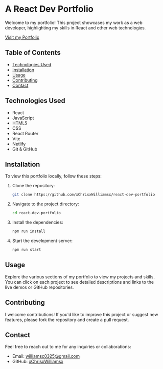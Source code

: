 # A React Dev Portfolio

Welcome to my portfolio! This project showcases my work as a web developer, highlighting my skills in React and other web technologies.
<br />

[Visit my Portfolio](https://luxury-macaron-65d5c1.netlify.app/)

## Table of Contents

- [Technologies Used](#technologies-used)
- [Installation](#installation)
- [Usage](#usage)
- [Contributing](#contributing)
- [Contact](#contact)

## Technologies Used

- React
- JavaScript
- HTML5
- CSS
- React Router
- Vite
- Netlify
- Git & GitHub

## Installation

To view this portfolio locally, follow these steps:

1. Clone the repository:

   ```bash
   git clone https://github.com/xChrisxWilliamsx/react-dev-portfolio
   ```

2. Navigate to the project directory:

   ```bash
   cd react-dev-portfolio
   ```

3. Install the dependencies:

   ```bash
   npm run install
   ```

4. Start the development server:

   ```bash
   npm run start
   ```

## Usage

Explore the various sections of my portfolio to view my projects and skills. You can click on each project to see detailed descriptions and links to the live demos or GitHub repositories.

## Contributing

I welcome contributions! If you'd like to improve this project or suggest new features, please fork the repository and create a pull request.

## Contact

Feel free to reach out to me for any inquiries or collaborations:

- Email: williamsc0325@gmail.com
- GitHub: [xChrisxWilliamsx](https://github.com/xChrisxWilliamsx)

